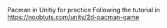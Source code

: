 Pacman in Unitiy for practice 
Following the tutorial in https://noobtuts.com/unity/2d-pacman-game 
